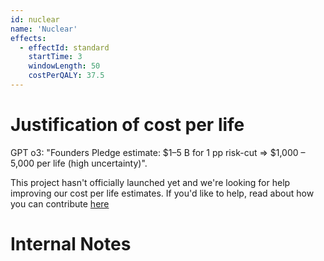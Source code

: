 ```yaml
---
id: nuclear
name: 'Nuclear'
effects:
  - effectId: standard
    startTime: 3
    windowLength: 50
    costPerQALY: 37.5
---
```


# Justification of cost per life

GPT o3: "Founders Pledge estimate: $1–5 B for 1 pp risk-cut ⇒ $1,000 – 5,000 per life (high uncertainty)".

This project hasn't officially launched yet and we're looking for help improving our cost per life estimates.
If you'd like to help, read about how you can contribute [here](https://github.com/impactlist/impactlist/blob/master/CONTRIBUTING.md)

# Internal Notes
